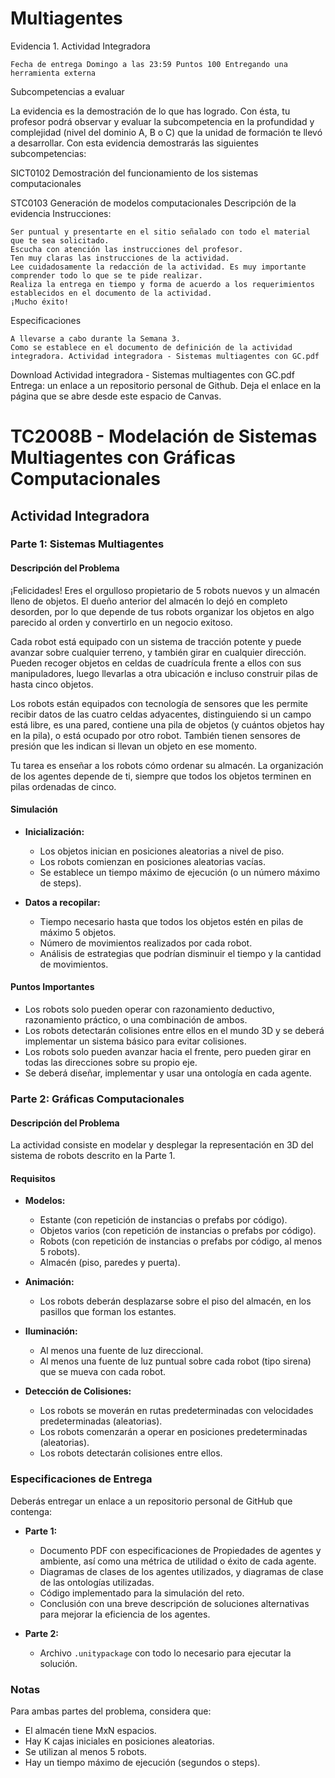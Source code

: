 # Multiagentes

Evidencia 1. Actividad Integradora

    Fecha de entrega Domingo a las 23:59 Puntos 100 Entregando una herramienta externa

Subcompetencias a evaluar

La evidencia es la demostración de lo que has logrado. Con ésta, tu profesor podrá observar y evaluar la subcompetencia en la profundidad y complejidad (nivel del dominio A, B o C) que la unidad de formación te llevó a desarrollar. Con esta evidencia demostrarás las siguientes subcompetencias:


SICT0102 Demostración del funcionamiento de los sistemas computacionales

STC0103 Generación de modelos computacionales
Descripción de la evidencia
Instrucciones:

    Ser puntual y presentarte en el sitio señalado con todo el material que te sea solicitado.
    Escucha con atención las instrucciones del profesor. 
    Ten muy claras las instrucciones de la actividad.
    Lee cuidadosamente la redacción de la actividad. Es muy importante comprender todo lo que se te pide realizar.
    Realiza la entrega en tiempo y forma de acuerdo a los requerimientos establecidos en el documento de la actividad.
    ¡Mucho éxito!

Especificaciones  

    A llevarse a cabo durante la Semana 3.
    Como se establece en el documento de definición de la actividad integradora. Actividad integradora - Sistemas multiagentes con GC.pdf 

Download Actividad integradora - Sistemas multiagentes con GC.pdf
Entrega: un enlace a un repositorio personal de Github. Deja el enlace en la página que se abre desde este espacio de Canvas.

# TC2008B - Modelación de Sistemas Multiagentes con Gráficas Computacionales

## Actividad Integradora

### Parte 1: Sistemas Multiagentes

#### Descripción del Problema
¡Felicidades! Eres el orgulloso propietario de 5 robots nuevos y un almacén lleno de objetos. El dueño anterior del almacén lo dejó en completo desorden, por lo que depende de tus robots organizar los objetos en algo parecido al orden y convertirlo en un negocio exitoso.

Cada robot está equipado con un sistema de tracción potente y puede avanzar sobre cualquier terreno, y también girar en cualquier dirección. Pueden recoger objetos en celdas de cuadrícula frente a ellos con sus manipuladores, luego llevarlas a otra ubicación e incluso construir pilas de hasta cinco objetos.

Los robots están equipados con tecnología de sensores que les permite recibir datos de las cuatro celdas adyacentes, distinguiendo si un campo está libre, es una pared, contiene una pila de objetos (y cuántos objetos hay en la pila), o está ocupado por otro robot. También tienen sensores de presión que les indican si llevan un objeto en ese momento.

Tu tarea es enseñar a los robots cómo ordenar su almacén. La organización de los agentes depende de ti, siempre que todos los objetos terminen en pilas ordenadas de cinco.

#### Simulación
- **Inicialización:**
  - Los objetos inician en posiciones aleatorias a nivel de piso.
  - Los robots comienzan en posiciones aleatorias vacías.
  - Se establece un tiempo máximo de ejecución (o un número máximo de steps).

- **Datos a recopilar:**
  - Tiempo necesario hasta que todos los objetos estén en pilas de máximo 5 objetos.
  - Número de movimientos realizados por cada robot.
  - Análisis de estrategias que podrían disminuir el tiempo y la cantidad de movimientos.

#### Puntos Importantes
- Los robots solo pueden operar con razonamiento deductivo, razonamiento práctico, o una combinación de ambos.
- Los robots detectarán colisiones entre ellos en el mundo 3D y se deberá implementar un sistema básico para evitar colisiones.
- Los robots solo pueden avanzar hacia el frente, pero pueden girar en todas las direcciones sobre su propio eje.
- Se deberá diseñar, implementar y usar una ontología en cada agente.

### Parte 2: Gráficas Computacionales

#### Descripción del Problema
La actividad consiste en modelar y desplegar la representación en 3D del sistema de robots descrito en la Parte 1.

#### Requisitos
- **Modelos:**
  - Estante (con repetición de instancias o prefabs por código).
  - Objetos varios (con repetición de instancias o prefabs por código).
  - Robots (con repetición de instancias o prefabs por código, al menos 5 robots).
  - Almacén (piso, paredes y puerta).
  
- **Animación:**
  - Los robots deberán desplazarse sobre el piso del almacén, en los pasillos que forman los estantes.

- **Iluminación:**
  - Al menos una fuente de luz direccional.
  - Al menos una fuente de luz puntual sobre cada robot (tipo sirena) que se mueva con cada robot.

- **Detección de Colisiones:**
  - Los robots se moverán en rutas predeterminadas con velocidades predeterminadas (aleatorias).
  - Los robots comenzarán a operar en posiciones predeterminadas (aleatorias).
  - Los robots detectarán colisiones entre ellos.

### Especificaciones de Entrega

Deberás entregar un enlace a un repositorio personal de GitHub que contenga:

- **Parte 1:**
  - Documento PDF con especificaciones de Propiedades de agentes y ambiente, así como una métrica de utilidad o éxito de cada agente.
  - Diagramas de clases de los agentes utilizados, y diagramas de clase de las ontologías utilizadas.
  - Código implementado para la simulación del reto.
  - Conclusión con una breve descripción de soluciones alternativas para mejorar la eficiencia de los agentes.

- **Parte 2:**
  - Archivo `.unitypackage` con todo lo necesario para ejecutar la solución.

### Notas
Para ambas partes del problema, considera que:

- El almacén tiene MxN espacios.
- Hay K cajas iniciales en posiciones aleatorias.
- Se utilizan al menos 5 robots.
- Hay un tiempo máximo de ejecución (segundos o steps).
